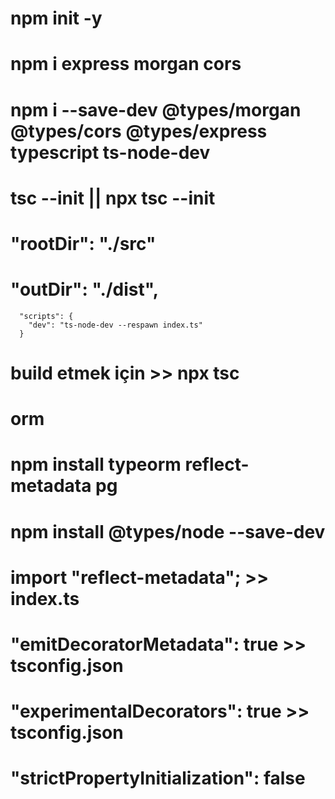 # npm init -y

# npm i express morgan cors 

# npm i --save-dev @types/morgan @types/cors @types/express typescript ts-node-dev

# tsc --init || npx tsc --init

# "rootDir": "./src" 

# "outDir": "./dist", 

```
  "scripts": {
    "dev": "ts-node-dev --respawn index.ts"
  }
```

# build etmek için >> npx tsc

# orm
# npm install typeorm reflect-metadata pg
# npm install @types/node --save-dev  
# import "reflect-metadata"; >> index.ts
# "emitDecoratorMetadata": true >> tsconfig.json
# "experimentalDecorators": true >> tsconfig.json
# "strictPropertyInitialization": false